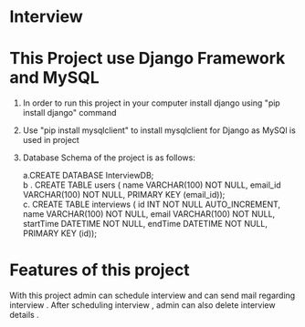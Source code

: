 
# Interview
# This Project use Django Framework and MySQL
1. In order to run this project in your computer install django using "pip install django" command 
2. Use "pip install mysqlclient" to install mysqlclient for Django as MySQl is used in project
3. Database Schema of the project is as follows:</br>
    
    a.CREATE DATABASE InterviewDB;</br>
    b . CREATE TABLE users (
        name VARCHAR(100) NOT NULL,
        email_id VARCHAR(100) NOT NULL,
        PRIMARY KEY (email_id));</br>
     c. CREATE TABLE interviews (
        id INT NOT NULL AUTO_INCREMENT,
        name VARCHAR(100) NOT NULL,
        email VARCHAR(100) NOT NULL,
        startTime DATETIME NOT NULL,
        endTime DATETIME NOT NULL,
        PRIMARY KEY (id));    </br>
# Features of this project
With this project admin can schedule interview and can send mail regarding interview . 
After scheduling interview , admin can also delete interview details .
